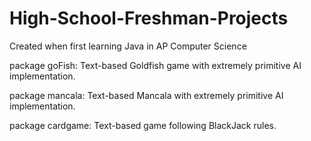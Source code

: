 # High-School-Freshman-Projects
Created when first learning Java in AP Computer Science

package goFish: Text-based Goldfish game with extremely primitive AI implementation.

package mancala: Text-based Mancala with extremely primitive AI implementation.

package cardgame: Text-based game following BlackJack rules.
